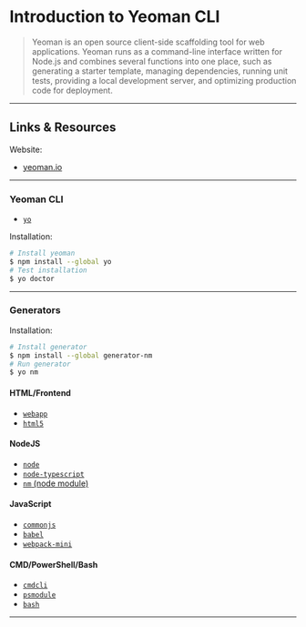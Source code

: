 
# Introduction to Yeoman CLI

> Yeoman is an open source client-side scaffolding tool for web applications. Yeoman runs as a command-line interface written for Node.js and combines several functions into one place, such as generating a starter template, managing dependencies, running unit tests, providing a local development server, and optimizing production code for deployment.

---

## Links & Resources

Website:

- [yeoman.io](https://yeoman.io/)

---

### Yeoman CLI

- [`yo`](https://www.npmjs.com/package/yo)

Installation:

```bash
# Install yeoman
$ npm install --global yo
# Test installation
$ yo doctor
```

---

### Generators

Installation:

```bash
# Install generator
$ npm install --global generator-nm
# Run generator
$ yo nm
```

#### HTML/Frontend

- [`webapp`](https://www.npmjs.com/package/generator-webapp)
- [`html5`](https://www.npmjs.com/package/generator-h5bp)

#### NodeJS

- [`node`](https://www.npmjs.com/package/generator-node)
- [`node-typescript`](https://www.npmjs.com/package/generator-node-typescript)
- [`nm` (node module)](https://www.npmjs.com/package/generator-nm)

#### JavaScript

- [`commonjs`](https://www.npmjs.com/package/generator-commonjs)
- [`babel`](https://www.npmjs.com/package/generator-babel)
- [`webpack-mini`](https://www.npmjs.com/package/generator-webpack-mini)

#### CMD/PowerShell/Bash

- [`cmdcli`](https://www.npmjs.com/package/generator-cmdcli)
- [`psmodule`](https://www.npmjs.com/package/generator-psmodule)
- [`bash`](https://www.npmjs.com/package/generator-bash)

---

